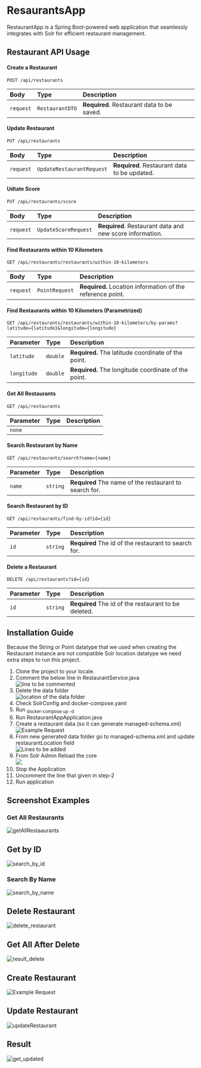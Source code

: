 
# ResaurantsApp

RestaurantApp is a Spring Boot-powered web application that seamlessly integrates with Solr for efficient restaurant management.


## Restaurant API Usage

#### Create a Restaurant

```http
POST /api/restaurants
```

| Body | Type     | Description                |
| :-------- | :------- | :------------------------- |
| `request` | `RestaurantDTO` | **Required**. Restaurant data to be saved. |


#### Update Restaurant

```http
PUT /api/restaurants
```

| Body | Type     | Description                |
| :-------- | :------- | :------------------------- |
| `request` | `UpdateRestaurantRequest` | **Required**. Restaurant data to be updated. |

#### Udtate Score

```http
PUT /api/restaurants/score
```

| Body | Type     | Description                |
| :-------- | :------- | :------------------------- |
| `request` | `UpdateScoreRequest` | **Required**. Restaurant data and new score information. |

#### Find Restaurants within 10 Kilometers

```http
GET /api/restaurants/restaurants/within-10-kilometers
```

| Body | Type     | Description                |
| :-------- | :------- | :------------------------- |
| `request` | `PointRequest` | **Required.** Location information of the reference point.|

#### Find Restaurants within 10 Kilometers (Parametrized)

```http
GET /api/restaurants/restaurants/within-10-kilometers/by-params?latitude={latitude}&longitude={longitude}
```

| Parameter | Type     | Description                |
| :-------- | :------- | :------------------------- |
| `latitude` | `double` | **Required.** The latitude coordinate of the point.|
| `longitude` | `double` | **Required.** The longitude coordinate of the point.|


#### Get All Restaurants

```http
GET /api/restaurants
```

| Parameter | Type     | Description                |
| :-------- | :------- | :------------------------- |
| `none` |  | |

#### Search Restaurant by Name

```http
GET /api/restaurants/search?name={name}
```

| Parameter | Type     | Description                |
| :-------- | :------- | :------------------------- |
| `name` | `string` | **Required** The name of the restaurant to search for.|

#### Search Restaurant by ID

```http
GET /api/restaurants/find-by-id?id={id}
```

| Parameter | Type     | Description                |
| :-------- | :------- | :------------------------- |
| `id` | `string` | **Required** The id of the restaurant to search for.|


#### Delete a Restaurant

```http
DELETE /api/restaurants?id={id}
```

| Parameter | Type     | Description                |
| :-------- | :------- | :------------------------- |
| `id` | `string` | **Required** The id of the restaurant to be deleted.|

## Installation Guide

Because the String or Point datatype that we used when creating the Restaurant instance are not compatible Solr location datatype we need extra steps to run this project.

<ol>
  <li>Clone the project to your locale.</li>
  <li>Comment the below line in RestaurantService.java
    <br>
    <img src="https://github.com/elifnurafsar/xxx/assets/60623941/1c70fe3b-1fc1-44e8-9e7f-defb81aab00b" alt="line to be commented">
  </li>
  <li>Delete the data folder
    <br>
     <img src="https://github.com/elifnurafsar/xxx/assets/60623941/6655fe95-9f84-4d3a-9147-2e691dc9701d" alt="location of the data folder">
  </li>
  <li>Check SolrConfig and docker-compose.yaml</li>
  <li>Run <sub> docker-compose up -d </sub></li>
  <li>Run RestaurantAppApplication.java</li>
  <li>Create a restaurant data (so it can generate managed-schema.xml)
     <br>
     <img src="https://github.com/elifnurafsar/xxx/assets/60623941/c01742ca-4fca-4fb4-99b7-ec3ac3daf8d0" alt="Example Request">
  </li>
  <li>From new generated data folder go to managed-schema.xml and update restaurantLocation field
    <br>
     <img src="https://github.com/elifnurafsar/xxx/assets/60623941/43d09983-7b35-42a6-bb59-943b416a8b48" alt="Lines to be added">
  </li>
  <li>From Solr Admin Reload the core
    <br>
    <img src="https://github.com/elifnurafsar/xxx/assets/60623941/778608fb-090b-4bb1-8a13-ffe62aa60882" >
  </li>
  <li>Stop the Application</li>
  <li>Uncomment the line that given in step-2</li>
  <li>Run application</li>
</ol>

## Screenshot Examples

### Get All Restaurants

![getAllRestaaurants](https://github.com/elifnurafsar/xxx/assets/60623941/8e7bdc0b-06d1-4f07-b16e-fd08d76fa6e9)


## Get by ID

![search_by_id](https://github.com/elifnurafsar/xxx/assets/60623941/57e9ebf9-8725-41ad-b5fd-30f562175f97)

### Search By Name

![search_by_name](https://github.com/elifnurafsar/xxx/assets/60623941/a8c8e41c-fe7c-4088-b8c3-db25a2fa5d96)

## Delete Restaurant
![delete_restaurant](https://github.com/elifnurafsar/xxx/assets/60623941/0a5d67a0-3732-4d54-9a23-112a9748b92b)

## Get All After Delete
![result_delete](https://github.com/elifnurafsar/xxx/assets/60623941/1ba1eb47-d765-4bb4-a9ab-b04d8caa8760)

## Create Restaurant

 <img src="https://github.com/elifnurafsar/xxx/assets/60623941/c01742ca-4fca-4fb4-99b7-ec3ac3daf8d0" alt="Example Request">

## Update Restaurant

![updateRestaurant](https://github.com/elifnurafsar/xxx/assets/60623941/584fdfd8-00c5-4097-b775-7e9a7f73fc18)

## Result
![get_updated](https://github.com/elifnurafsar/xxx/assets/60623941/912ae8b5-412e-4ed4-922d-c1b8b1dd02a1)
